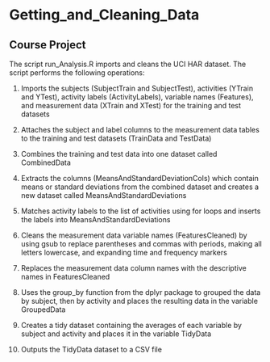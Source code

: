 # Getting_and_Cleaning_Data
## Course Project

The script run_Analysis.R imports and cleans the UCI HAR dataset.
The script performs the following operations:

1) Imports the subjects (SubjectTrain and SubjectTest), activities (YTrain and YTest), activity labels (ActivityLabels), variable names (Features), and measurement data (XTrain and XTest) for the training and test datasets

2) Attaches the subject and label columns to the measurement data tables to the training and test datasets (TrainData and TestData)

3) Combines the training and test data into one dataset called CombinedData

4) Extracts the columns (MeansAndStandardDeviationCols) which contain means or standard deviations from the combined dataset and creates a new dataset called MeansAndStandardDeviations

5) Matches activity labels to the list of activities using for loops and inserts the labels into MeansAndStandardDeviations

6) Cleans the measurement data variable names (FeaturesCleaned) by using gsub to replace parentheses and commas with periods, making all letters lowercase, and expanding time and frequency markers

7) Replaces the measurement data column names with the descriptive names in FeaturesCleaned

8) Uses the group_by function from the dplyr package to grouped the data by subject, then by activity and places the resulting data in the variable GroupedData

9) Creates a tidy dataset containing the averages of each variable by subject and activity and places it in the variable TidyData

10) Outputs the TidyData dataset to a CSV file

